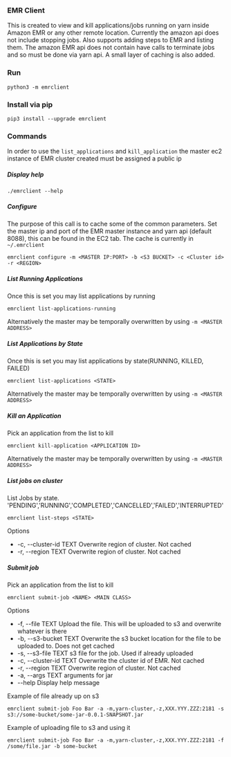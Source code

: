 ### EMR Client

This is created to view and kill applications/jobs running on yarn inside Amazon EMR or any other remote location. 
Currently the amazon api does not include stopping jobs. Also supports adding steps to EMR and listing them. The amazon 
EMR api does not contain have calls to terminate jobs and so must be done via yarn api. A small layer of caching is also
added.

### Run 

    python3 -m emrclient

### Install via pip

    pip3 install --upgrade emrclient

### Commands

In order to use the `list_applications` and `kill_application` the master ec2 instance of EMR cluster created must be 
assigned a public ip 

##### Display help
    
    ./emrclient --help

##### Configure

The purpose of this call is to cache some of the common parameters.
Set the master ip and port of the EMR master instance and yarn api (default 8088), this can be found in the EC2 tab. The cache
is currently in `~/.emrclient`

    emrclient configure -m <MASTER IP:PORT> -b <S3 BUCKET> -c <Cluster id> -r <REGION>

##### List Running Applications
    
Once this is set you may list applications by running

    emrclient list-applications-running

Alternatively the master may be temporally overwritten by using `-m <MASTER ADDRESS>`
   
##### List Applications by State
    
Once this is set you may list applications by state(RUNNING, KILLED, FAILED)

    emrclient list-applications <STATE>

Alternatively the master may be temporally overwritten by using `-m <MASTER ADDRESS>`
   
##### Kill an Application

Pick an application from the list to kill

    emrclient kill-application <APPLICATION ID>
    
Alternatively the master may be temporally overwritten by using `-m <MASTER ADDRESS>`

##### List jobs on cluster

List Jobs by state. 'PENDING','RUNNING','COMPLETED','CANCELLED','FAILED','INTERRUPTED'

    emrclient list-steps <STATE>  
    
Options

* -c, --cluster-id TEXT  Overwrite region of cluster. Not cached
* -r, --region TEXT      Overwrite region of cluster. Not cached

##### Submit job

Pick an application from the list to kill

    emrclient submit-job <NAME> <MAIN CLASS> 
    
Options

* -f, --file TEXT        Upload the file. This will be uploaded to s3 and overwrite whatever is there
* -b, --s3-bucket TEXT   Overwrite the s3 bucket location for the file to be uploaded to. Does not get cached
* -s, --s3-file TEXT     s3 file for the job. Used if already uploaded
* -c, --cluster-id TEXT  Overwrite the cluster id of EMR. Not cached
* -r, --region TEXT      Overwrite region of cluster. Not cached
* -a, --args TEXT        arguments for jar
* --help                 Display help message
    
Example of file already up on s3

    emrclient submit-job Foo Bar -a -m,yarn-cluster,-z,XXX.YYY.ZZZ:2181 -s s3://some-bucket/some-jar-0.0.1-SNAPSHOT.jar
    
Example of uploading file to s3 and using it

    emrclient submit-job Foo Bar -a -m,yarn-cluster,-z,XXX.YYY.ZZZ:2181 -f /some/file.jar -b some-bucket
    
    